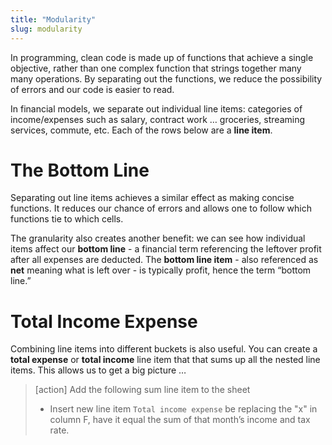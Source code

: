 ```yaml
---
title: "Modularity"
slug: modularity
---
```


In programming, clean code is made up of functions that achieve a single objective, rather than one complex function that strings together many many operations. By separating out the functions, we reduce the possibility of errors and our code is easier to read.

In financial models, we separate out individual line items: categories of income/expenses such as salary, contract work … groceries, streaming services, commute, etc. Each of the rows below are a **line item**.

# The Bottom Line

Separating out line items achieves a similar effect as making concise functions. It reduces our  chance of errors and allows one to follow which functions tie to which cells.

The granularity also creates another benefit: we can see how individual items affect our **bottom line** - a financial term referencing the leftover profit after all expenses are deducted. The **bottom line item** - also referenced as **net** meaning what is left over - is typically profit, hence the term “bottom line.”

# Total Income Expense

Combining line items into different buckets is also useful. You can create a **total expense** or **total income** line item that that sums up all the nested line items. This allows us to get a big picture …

>[action]
> Add the following sum line item to the sheet
>
>* Insert new line item `Total income expense` be replacing the "x" in column F, have it equal the sum of that month’s income and tax rate.
